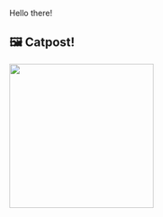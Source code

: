 Hello there!



## 🖼️ Catpost!

<sub>
    <img src="https://cdn2.thecatapi.com/images/bCLSByqHd.jpg" height="256">
</sub>

